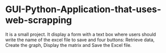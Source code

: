 # GUI-Python-Application-that-uses-web-scrapping
It is a small project.
It display a form with a text box where users should write the name of the excel file to save and four buttons: Retrieve data, Create the graph, Display the matrix and Save the Excel file.
